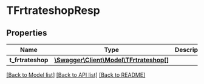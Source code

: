 # TFrtrateshopResp

## Properties
Name | Type | Description | Notes
------------ | ------------- | ------------- | -------------
**t_frtrateshop** | [**\Swagger\Client\Model\TFrtrateshop[]**](TFrtrateshop.md) |  | [optional] 

[[Back to Model list]](../README.md#documentation-for-models) [[Back to API list]](../README.md#documentation-for-api-endpoints) [[Back to README]](../README.md)


